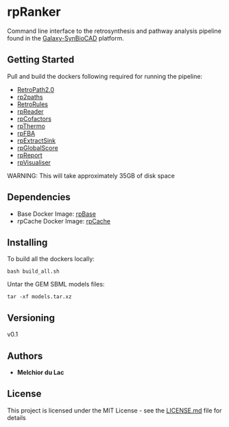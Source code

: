 # rpRanker

Command line interface to the retrosynthesis and pathway analysis pipeline found in the [Galaxy-SynBioCAD](https://galaxy-synbiocad.org/) platform.

## Getting Started

Pull and build the dockers following required for running the pipeline:
- [RetroPath2.0](https://github.com/Galaxy-SynBioCAD/RetroPath2)
- [rp2paths](https://github.com/Galaxy-SynBioCAD/rp2paths)
- [RetroRules](https://github.com/Galaxy-SynBioCAD/RetroRules)
- [rpReader](https://github.com/Galaxy-SynBioCAD/rpReader)
- [rpCofactors](https://github.com/Galaxy-SynBioCAD/rpCofactors)
- [rpThermo](https://github.com/Galaxy-SynBioCAD/rpThermo)
- [rpFBA](https://github.com/Galaxy-SynBioCAD/rpFBA)
- [rpExtractSink](https://github.com/Galaxy-SynBioCAD/rpExtractSink)
- [rpGlobalScore](https://github.com/Galaxy-SynBioCAD/rpGlobalScore)
- [rpReport](https://github.com/Galaxy-SynBioCAD/rpReport)
- [rpVisualiser](https://github.com/Galaxy-SynBioCAD/rpVisualiser)

WARNING: This will take approximately 35GB of disk space

## Dependencies

* Base Docker Image: [rpBase](https://github.com/Galaxy-SynBioCAD/rpBase)
* rpCache Docker Image: [rpCache](https://github.com/Galaxy-SynBioCAD/rpCache)

## Installing

To build all the dockers locally:

```
bash build_all.sh
```

Untar the GEM SBML models files:

```
tar -xf models.tar.xz
```

## Versioning

v0.1

## Authors

* **Melchior du Lac**

## License

This project is licensed under the MIT License - see the [LICENSE.md](LICENSE.md) file for details
